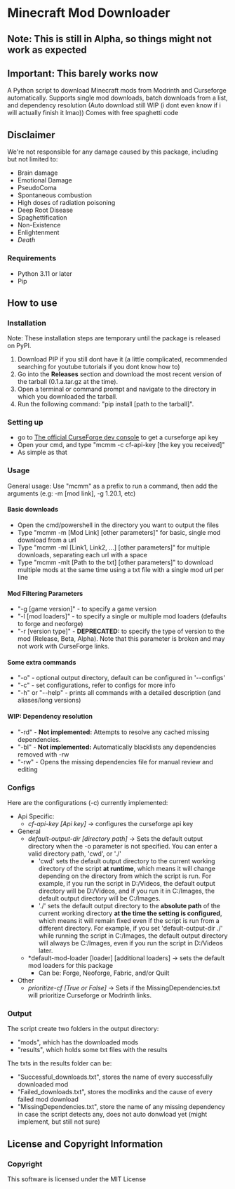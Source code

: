 # Minecraft Mod Downloader

## Note: This is still in Alpha, so things might not work as expected

## Important: This barely works now

A Python script to download Minecraft mods from Modrinth and Curseforge automatically.
Supports single mod downloads, batch downloads from a list, and dependency resolution (Auto download still WIP (i dont even know if i will actually finish it lmao))
Comes with free spaghetti code

## Disclaimer

We're not responsible for any damage caused by this package, including but not limited to:

- Brain damage
- Emotional Damage
- PseudoComa
- Spontaneous combustion
- High doses of radiation poisoning
- Deep Root Disease
- Spaghettification
- Non-Existence
- Enlightenment
- *Death*

### Requirements

- Python 3.11 or later
- Pip

## How to use

### Installation

Note: These installation steps are temporary until the package is released on PyPI.

1. Download PIP if you still dont have it (a little complicated, recommended searching for youtube tutorials if you dont know how to)
2. Go into the **Releases** section and download the most recent version of the tarball (0.1.a.tar.gz at the time).
3. Open a terminal or command prompt and navigate to the directory in which you downloaded the tarball.
4. Run the following command: "pip install [path to the tarball]".

### Setting up

- go to [The official CurseForge dev console](https://console.curseforge.com/#%2Fapi-keys) to get a curseforge api key
- Open your cmd, and type "mcmm -c cf-api-key [the key you received]"
- As simple as that

### Usage

General usage: Use "mcmm" as a prefix to run a command, then add the arguments (e.g: -m [mod link], -g 1.20.1, etc)

#### Basic downloads

- Open the cmd/powershell in the directory you want to output the files
- Type "mcmm -m [Mod Link] [other parameters]" for basic, single mod download from a url
- Type "mcmm -ml [Link1, Link2, ...] [other parameters]" for multiple downloads, separating each url with a space
- Type "mcmm -mlt [Path to the txt] [other parameters]" to download multiple mods at the same time using a txt file with a single mod url per line

#### Mod Filtering Parameters

- "-g [game version]" - to specify a game version
- "-l [mod loaders]" - to specify a single or multiple mod loaders (defaults to forge and neoforge)
- "-r [version type]" - **DEPRECATED:** to specify the type of version to the mod (Release, Beta, Alpha). Note that this parameter is broken and may not work with CurseForge links.

#### Some extra commands

- "-o" - optional output directory, default can be configured in '--configs'
- "-c" - set configurations, refer to configs for more info
- "-h" or "--help" - prints all commands with a detailed description (and aliases/long versions)

#### **WIP:** Dependency resolution

- "-rd" - **Not implemented:** Attempts to resolve any cached missing dependencies.
- "-bl" - **Not implemented:** Automatically blacklists any dependencies removed with -rw
- "-rw" - Opens the missing dependencies file for manual review and editing

### Configs

Here are the configurations (-c) currently implemented:

- Api Specific:
  - *cf-api-key [Api key]* -> configures the curseforge api key
- General
  - *default-output-dir [directory path]* -> Sets the default output directory when the -o parameter is not specified. You can enter a valid directory path, 'cwd', or './'
    - 'cwd' sets the default output directory to the current working directory of the script **at runtime**, which means it will change depending on the directory from which the script is run. For example, if you run the script in D:/Videos, the default output directory will be D:/Videos, and if you run it in C:/Images, the default output directory will be C:/Images.
    - './' sets the default output directory to the **absolute path** of the current working directory **at the time the setting is configured**, which means it will remain fixed even if the script is run from a different directory. For example, if you set 'default-output-dir ./' while running the script in C:/Images, the default output directory will always be C:/Images, even if you run the script in D:/Videos later.
  - *default-mod-loader [loader] [additional loaders] -> sets the default mod loaders for this package
    - Can be: Forge, Neoforge, Fabric, and/or Quilt
- Other
  - *prioritize-cf [True or False]* -> Sets if the MissingDependencies.txt will prioritize Curseforge or Modrinth links.

### Output

The script create two folders in the output directory:

- "mods", which has the downloaded mods
- "results", which holds some txt files with the results

The txts in the results folder can be:

- "Successful_downloads.txt", stores the name of every successfully downloaded mod
- "Failed_downloads.txt", stores the modlinks and the cause of every failed mod download
- "MissingDependencies.txt", store the name of any missing dependency in case the script detects any, does not auto donwload yet (might implement, but still not sure)

## License and Copyright Information

### Copyright

This software is licensed under the MIT License
